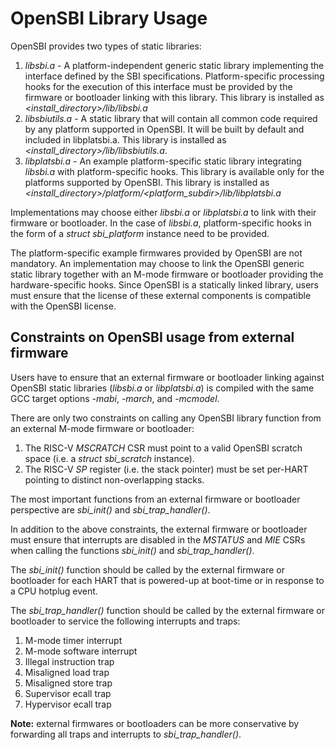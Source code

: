 OpenSBI Library Usage
=====================

OpenSBI provides two types of static libraries:

1. *libsbi.a* - A platform-independent generic static library implementing the
   interface defined by the SBI specifications. Platform-specific processing
   hooks for the execution of this interface must be provided by the firmware or
   bootloader linking with this library. This library is installed as
   *<install_directory>/lib/libsbi.a*
2. *libsbiutils.a* - A static library that will contain all common code required
   by any platform supported in OpenSBI. It will be built by default and included
   in libplatsbi.a. This library is installed as
   *<install_directory>/lib/libsbiutils.a*.
3. *libplatsbi.a* - An example platform-specific static library integrating
   *libsbi.a* with platform-specific hooks. This library is available only for
   the platforms supported by OpenSBI. This library is installed as
   *<install_directory>/platform/<platform_subdir>/lib/libplatsbi.a*

Implementations may choose either *libsbi.a* or *libplatsbi.a* to link with
their firmware or bootloader. In the case of *libsbi.a*, platform-specific
hooks in the form of a *struct sbi_platform* instance need to be provided.

The platform-specific example firmwares provided by OpenSBI are not mandatory.
An implementation may choose to link the OpenSBI generic static library together
with an M-mode firmware or bootloader providing the hardware-specific hooks.
Since OpenSBI is a statically linked library, users must ensure that the
license of these external components is compatible with the OpenSBI license.

Constraints on OpenSBI usage from external firmware
---------------------------------------------------

Users have to ensure that an external firmware or bootloader linking against
OpenSBI static libraries (*libsbi.a* or *libplatsbi.a*) is compiled with the
same GCC target options *-mabi*, *-march*, and *-mcmodel*.

There are only two constraints on calling any OpenSBI library function from an
external M-mode firmware or bootloader:

1. The RISC-V *MSCRATCH* CSR must point to a valid OpenSBI scratch space
   (i.e. a *struct sbi_scratch* instance).
2. The RISC-V *SP* register (i.e. the stack pointer) must be set per-HART
   pointing to distinct non-overlapping stacks.

The most important functions from an external firmware or bootloader
perspective are *sbi_init()* and *sbi_trap_handler()*.

In addition to the above constraints, the external firmware or bootloader must
ensure that interrupts are disabled in the *MSTATUS* and *MIE* CSRs when calling
the functions *sbi_init()* and *sbi_trap_handler()*.

The *sbi_init()* function should be called by the external firmware or
bootloader for each HART that is powered-up at boot-time or in response to a
CPU hotplug event.

The *sbi_trap_handler()* function should be called by the external firmware or
bootloader to service the following interrupts and traps:

1. M-mode timer interrupt
2. M-mode software interrupt
3. Illegal instruction trap
4. Misaligned load trap
5. Misaligned store trap
6. Supervisor ecall trap
7. Hypervisor ecall trap

**Note:** external firmwares or bootloaders can be more conservative by
forwarding all traps and interrupts to *sbi_trap_handler()*.
